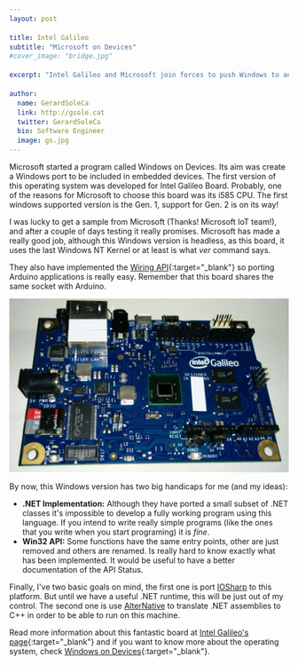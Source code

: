 ```yaml
---
layout: post

title: Intel Galileo
subtitle: "Microsoft on Devices"
#cover_image: "bridge.jpg"

excerpt: "Intel Galileo and Microsoft join forces to push Windows to any device on the World. Welcome to the Win32 of Things right now."

author:
  name: GerardSoleCa
  link: http://gsole.cat
  twitter: GerardSoleCa
  bio: Software Engineer
  image: gs.jpg
---
```


Microsoft started a program called Windows on Devices. Its aim was create a Windows port to be included in embedded devices. The first version of this operating system was developed for Intel Galileo Board. Probably, one of the reasons for Microsoft to choose this board was its i585 CPU. The first windows supported version is the Gen. 1, support for Gen. 2 is on its way!

I was lucky to get a sample from Microsoft (Thanks! Microsoft IoT team!), and after a couple of days testing it really promises. Microsoft has made a really good job, although this Windows version is headless, as this board, it uses the last Windows NT Kernel or at least is what _ver_ command says.

They also have implemented the [Wiring API](http://wiring.org.co){:target="_blank"} so porting Arduino applications is really easy. Remember that this board shares the same socket with Arduino.

![Intel Galileo Board](/images/intelgalileoboard/intelgalileoboard.jpg)

By now, this Windows version has two big handicaps for me (and my ideas):

- __.NET Implementation:__ Although they have ported a small subset of .NET classes it's impossible to develop a fully working program using this language. If you intend to write really simple programs (like the ones that you write when you start programing) it is _fine_.
- __Win32 API:__ Some functions have the same entry points, other are just removed and others are renamed. Is really hard to know exactly what has been implemented. It would be useful to have a better documentation of the API Status.

Finally, I've two basic goals on mind, the first one is port [IOSharp](https://github.com/GerardSoleCa/IOSharp-netmf-Linux) to this platform. But until we have a useful .NET runtime, this will be just out of my control. The second one is use [AlterNative](https://github.com/AlexAlbala/Alter-Native) to translate .NET assemblies to C++ in order to be able to run on this machine. 

Read more information about this fantastic board at [Intel Galileo's page](http://www.intel.com/content/www/us/en/do-it-yourself/galileo-maker-quark-board.html){:target="_blank"} and if you want to know more about the operating system, check [Windows on Devices](https://www.windowsondevices.com){:target="_blank"}.
